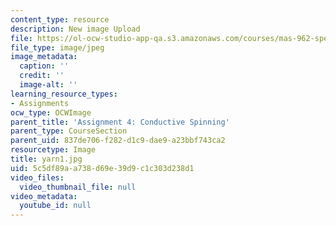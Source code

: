```yaml
---
content_type: resource
description: New image Upload
file: https://ol-ocw-studio-app-qa.s3.amazonaws.com/courses/mas-962-special-topics-new-textiles-spring-2010/5c5df89aa738d69e39d9c1c303d238d1_yarn1.jpg
file_type: image/jpeg
image_metadata:
  caption: ''
  credit: ''
  image-alt: ''
learning_resource_types:
- Assignments
ocw_type: OCWImage
parent_title: 'Assignment 4: Conductive Spinning'
parent_type: CourseSection
parent_uid: 837de706-f282-d1c9-dae9-a23bbf743ca2
resourcetype: Image
title: yarn1.jpg
uid: 5c5df89a-a738-d69e-39d9-c1c303d238d1
video_files:
  video_thumbnail_file: null
video_metadata:
  youtube_id: null
---
```

